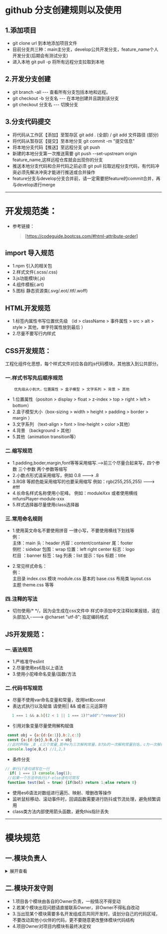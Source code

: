 # github 分支创建规则以及使用

## 1.添加项目
  - git clone url 到本地添加项目文件
  - 目前分支共三种：main主分支，develop公共开发分支，feature_name个人开发分支(后期会有测试分支)
  - 进入本地 git pull -p 将所有远程分支拉取到本地
## 2.开发分支创建
  - git branch -all       --- 查看所有分支包括本地和远程。
  - git checkout -b 分支名 --- 在本地创建并且跳到该分支
  - git checkout  分支名   --- 切换分支
## 3.分支代码提交
  - 将代码从工作区【添加】至暂存区       git add . (全部) / git add 文件路径 (部分)
  - 将代码从暂存区【提交】至本地分支     git commit -m "提交信息" 
  - 将本地分支代码【推送】至远程分支     git push 
  - 新建的本地分支第一次推送需要 git push --set-upstream origin feature_name,这样远程仓库就会出现你的分支
  - 推送本地分支代码和合并代码之前必须 git pull 拉取远程分支代码，有代码冲突必须先解决冲突才能进行推送或合并操作
  - feature分支与develop分支合并前，请一定需要把feature的commit合并，再与develop进行merge
  
****

# 开发规范类：
 - 参考链接：
   > [https://codeguide.bootcss.com/#html-attribute-order]

## import 导入规范

- 1.npm 引入的相关包
- 2.样式文件(.scss/.css)
- 3.js功能模块(.js)
- 4.组件模板(.art)
- 5.图标 静态资源类(.svg/.eot/.ttf/.woff)



## HTML开发规范
 - 1.标签内属性书写位置优先级 （id > className > 事件属性 > src  > alt > style > 其他，单字符属性放到最后 ）
 - 2.尽量不要写行内样式


## CSS开发规范：
 工程化组件化思想，每个样式文件对应各自的js代码模块，其他放入到公共部分。
### 一.样式书写先后顺序规范
        优先级从小到大，位置属性 > 盒子模型 > 文字系列 > 背景 > 其他
- 1.位置属性（positon > display > float > z-index > top > right > left > bottom）
- 2.盒子模型大小（box-sizing > width > height > padding > border > margin ）
- 3.文字系列 （text-align > font > line-height > color >其他）
- 4.背景 （background > 其他）
- 5.其他（animation transition等）

### 二.缩写规范
 - 1.padding,boder,margin,font等等采用缩写.-->前三个尽量合起来写，四个参数 三个参数 两个参数等缩写
 - 2.小数点形式请采用缩写，例如 0.8 ---> .8
 - 3.RGB 等颜色能采用缩写的也要采用缩写 例如：rgb(255,255,255) ---> #fff
 - 4.长命名样式名称使用小驼峰。 例如：moduleXxx 或者使用横线 mfunsPlayer-module-xxx
 - 5.样式选择器尽量使用class选择器

### 三.常用命名规则
- 1.使用英文命名不要使用拼音 一律小写，不要使用横线下划线等  
    例：  
     主体：main      头：header      内容：content/container     尾：footer  
     侧栏：sidebar   包围：wrap      位置：left right center    标志：logo   
     栏目 ：banner   标签：tag       列表：list             提示：tips        标题：title
         
- 2.常见样式命名：  
    例：  
    主目录 index.css  模块 module.css   基本的 base.css  布局类  layout.css  
    主题 theme.css 等等     

### 四.注释的写法
 - 切勿使用/* */，因为会生成在css文件中  样式中添加中文注释如果报错，请在头部加入----> @charset "utf-8"; 指定编码格式


## JS开发规范：
### 一.语法规范
 - 1.严格准守eslint
 - 2.尽量使用es6及以上语法
 - 3.使用小驼峰命名变量/函数/方法

### 二.代码书写规范 
 - 尽量不使用var命名变量和常量，改用let和const
 - 表达式执行以及赋值 请使用|| && 或者三元运算符  
 ```js
    1 === 1 && a.b[(2 < 1 || 1 === 1)?"add":"remove"]()
```

 - 引用对象变量尽量使用解构赋值   
 ```js
  const obj = {a:{d:{e:1}},b:2,c:3}
  const {a:{d:{e}},b:B,c} = obj
  //此时声明e ,B ,c三个常量,其中e为三次解构常量，B为b的一次解构常量别名，c为一次解构常量
  console.log(e,B,c) //1,2,3
```
  - 条件分支   
 ```js
 // 单行if语句请写在一行 
   if( 1 === 1) console.log(1);
  //如果一个方法中执行if-else语句可简写
  function test(bol = true) {if(bol) return 1;else return 0}
```

  - 使用es6语法对数组进行遍历、映射、增删改等操作
  - 监听鼠标移动、滚动事件时，回调函数需要进行防抖或节流处理，避免频繁调用
  - class类方法内部使用箭头函数，避免this指针丢失

****
 
# 模块规范

## 一.模块负责人
<details>
<summary>展开查看</summary>
<pre><code>
├── mfunsPlayer
├── Owner:rudiusu
├── src
│   ├── Owner: rudiusu
│   ├── js
|   ├── Owner: rudiusu
|   |   ├── advanceDanmaku
|   |   │   └── Owner: minteea
|   |   ├── api
|   |   │   └── Owner: rudiusu
|   |   ├── bar
|   |   │   └── Owner: rudiusu
|   |   ├── components
|   |   │   └── Owner: minteea
|   |   ├── contextmenu
|   |   │   └── Owner: rudiusu
|   |   ├── controller
|   |   |   └── Owner: rudiusu
|   |   ├── danmaku
|   |   |   └── Owner: rudiusu
|   |   ├── danmakuAuxiliary
|   |   |   └── Owner: minteea
|   |   ├── events
|   |   |   └── Owner: rudiusu,minteea
|   |   ├── fullscreen
|   |   |   └── Owner: rudiusu
|   |   ├── highEnergy
|   |   |   └── Owner: rudiusu
|   |   ├── hotKey
|   |   |   └── Owner: rudiusu
|   |   ├── index
|   |   |   └── Owner: rudiusu
|   |   ├── info-panel
|   |   |   └── Owner: rudiusu
|   |   ├── options
|   |   |   └── Owner: rudiusu
|   |   ├── player
|   |   |   └── Owner: rudiusu,minteea
|   |   ├── template
|   |   |   └── Owner: rudiusu,minteea
|   |   ├── thumbnails
|   |   |   └── Owner: rudiusu
|   |   ├── timer
|   |   |   └── Owner: rudiusu
|   |   ├── utils
|   |   |   └── Owner: rudiusu,minteea
|   |   └── videoColor
|   |       └── Owner: rudiusu
|   ├── css
│   ├── Owner: rudiusu
|   |   ├── components
|   |   │   └── Owner: minteea
|   |   ├── controller
|   |   │   └── Owner: rudiusu
|   |   ├── danmaku
|   |   │   └── Owner: rudiusu
|   |   ├── danmakuAuxiliary
|   |   │   └── Owner: minteea
|   |   ├── font-icon
|   |   │   └── Owner: minteea
|   |   ├── footBar
|   |   │   └── Owner: rudiusu
|   |   ├── fullscreen
|   |   │   └── Owner: rudiusu
|   |   ├── index
|   |   │   └── Owner: rudiusu,minteea
|   |   ├── loader
|   |   │   └── Owner: rudiusu
|   |   ├── menu
|   |   │   └── Owner: rudiusu
|   |   ├── modal
|   |   │   └── Owner: rudiusu
|   |   ├── panel
|   |   │   └── Owner: rudiusu
|   |   ├── player
|   |   │   └── Owner: rudiusu
|   |   ├── theme
|   |   │   └── Owner: rudiusu
|   |   └── video
|   |       └── Owner: rudiusu
|   |
|   ├── icon
|   └── Owner: rudiusu
|       └── fonts        
|           └── Owner: minteea
|
└── template
    ├── Owner: rudiusu
    ├── danmakuAuxiliary
    │   └── Owner: minteea
    ├── danmakuReportModal
    │   └── Owner: rudiusu
    ├── player
    │   └── Owner: rudiusu,minteea
    ├── slider-vertical
    │   └── Owner: minteea
    ├── slider
    │   └── Owner: minteea
    ├── video
    |   └── Owner: rudiusu
    └── videoColorModal
        └── Owner: rudiusu
</code></pre>
</details>

## 二.模块开发守则
 - 1.项目各个模块由各自的Owner负责，一般情况不得变动
 - 2.若某个模块出现问题请直接联系Owner，非Owner不得私自改动
 - 3.当出现某个模块需要多名开发组成员共同开发时，请划分自己的代码区域，不要改动其他小伙伴的代码，更不要随意更改整体模块代码结构
 - 4.项目Owner对项目内模块有最终决定权